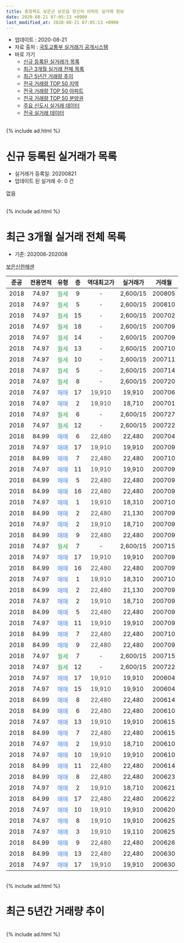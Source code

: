 ```yaml
---
title: 충청북도 보은군 보은읍 장신리 아파트 실거래 정보
date: 2020-08-21 07:05:13 +0900
last_modified_at: 2020-08-21 07:05:13 +0900
---
```


* 업데이트 : 2020-08-21
* 자료 출처 : [국토교통부 실거래가 공개시스템](http://rt.molit.go.kr)
* 바로 가기
    * [신규 등록된 실거래가 목록](#신규-등록된-실거래가-목록)
    * [최근 3개월 실거래 전체 목록](#최근-3개월-실거래-전체-목록)
    * [최근 5년간 거래량 추이](#최근-5년간-거래량-추이)
    * [전국 거래량 TOP 50 지역](https://inasie.github.io/apt-trade-info/최근-3개월-전국에서-가장-거래가-많이-발생한-지역)
    * [전국 거래량 TOP 50 아파트](https://inasie.github.io/apt-trade-info/최근-3개월-전국에서-가장-거래가-많이-발생한-아파트)
    * [전국 거래량 TOP 50 분양권](https://inasie.github.io/apt-trade-info/최근-3개월-전국에서-가장-거래가-많이-발생한-분양권)
    * [주요 신도시 실거래 데이터](https://inasie.github.io/apt-trade-info/주요-신도시)
    * [전국 실거래 데이터](https://inasie.github.io/apt-trade-info/전국)
<br>
{% include ad.html %}
<br>

# 신규 등록된 실거래가 목록
* 실거래가 등록일: 20200821
* 업데이트 된 실거래 수: 0 건

없음

<br>
{% include ad.html %}
<br>

# 최근 3개월 실거래 전체 목록
* 기준: 202006-202008


[보은신한헤센](https://search.naver.com/search.naver?query=%EC%B6%A9%EC%B2%AD%EB%B6%81%EB%8F%84+%EB%B3%B4%EC%9D%80%EA%B5%B0+%EB%B3%B4%EC%9D%80%EC%9D%8D+%EC%9E%A5%EC%8B%A0%EB%A6%AC+%EB%B3%B4%EC%9D%80%EC%8B%A0%ED%95%9C%ED%97%A4%EC%84%BC)

|준공|전용면적|유형|층|역대최고가|실거래가|거래월|
|:---:|:---:|:---:|:---:|:---:|:---:|:---:|
|2018|74.97|<span style="color:#34a853">월세</span>|9|<span style="color:#444444">-</span>|2,600/15|200805|
|2018|74.97|<span style="color:#34a853">월세</span>|5|<span style="color:#444444">-</span>|2,600/15|200810|
|2018|74.97|<span style="color:#34a853">월세</span>|15|<span style="color:#444444">-</span>|2,600/15|200702|
|2018|74.97|<span style="color:#34a853">월세</span>|18|<span style="color:#444444">-</span>|2,600/15|200709|
|2018|74.97|<span style="color:#34a853">월세</span>|14|<span style="color:#444444">-</span>|2,600/15|200709|
|2018|74.97|<span style="color:#34a853">월세</span>|13|<span style="color:#444444">-</span>|2,600/15|200710|
|2018|74.97|<span style="color:#34a853">월세</span>|10|<span style="color:#444444">-</span>|2,600/15|200711|
|2018|74.97|<span style="color:#34a853">월세</span>|5|<span style="color:#444444">-</span>|2,600/15|200714|
|2018|74.97|<span style="color:#34a853">월세</span>|8|<span style="color:#444444">-</span>|2,600/15|200720|
|2018|74.97|<span style="color:#4285f3">매매</span>|17|<span style="color:#444444">19,910</span>|19,910|200706|
|2018|74.97|<span style="color:#4285f3">매매</span>|2|<span style="color:#444444">19,910</span>|18,710|200701|
|2018|74.97|<span style="color:#34a853">월세</span>|6|<span style="color:#444444">-</span>|2,600/15|200727|
|2018|74.97|<span style="color:#34a853">월세</span>|12|<span style="color:#444444">-</span>|2,600/15|200722|
|2018|84.99|<span style="color:#4285f3">매매</span>|6|<span style="color:#444444">22,480</span>|22,480|200704|
|2018|74.97|<span style="color:#4285f3">매매</span>|17|<span style="color:#444444">19,910</span>|19,910|200709|
|2018|84.99|<span style="color:#4285f3">매매</span>|7|<span style="color:#444444">22,480</span>|22,480|200710|
|2018|74.97|<span style="color:#4285f3">매매</span>|11|<span style="color:#444444">19,910</span>|19,910|200709|
|2018|84.99|<span style="color:#4285f3">매매</span>|5|<span style="color:#444444">22,480</span>|22,480|200709|
|2018|84.99|<span style="color:#4285f3">매매</span>|16|<span style="color:#444444">22,480</span>|22,480|200709|
|2018|74.97|<span style="color:#4285f3">매매</span>|1|<span style="color:#444444">19,910</span>|18,310|200710|
|2018|84.99|<span style="color:#4285f3">매매</span>|2|<span style="color:#444444">22,480</span>|21,130|200709|
|2018|74.97|<span style="color:#4285f3">매매</span>|2|<span style="color:#444444">19,910</span>|18,710|200709|
|2018|84.99|<span style="color:#4285f3">매매</span>|9|<span style="color:#444444">22,480</span>|22,480|200709|
|2018|74.97|<span style="color:#34a853">월세</span>|7|<span style="color:#444444">-</span>|2,600/15|200715|
|2018|74.97|<span style="color:#4285f3">매매</span>|17|<span style="color:#444444">19,910</span>|19,910|200709|
|2018|84.99|<span style="color:#4285f3">매매</span>|16|<span style="color:#444444">22,480</span>|22,480|200709|
|2018|74.97|<span style="color:#4285f3">매매</span>|1|<span style="color:#444444">19,910</span>|18,310|200710|
|2018|84.99|<span style="color:#4285f3">매매</span>|2|<span style="color:#444444">22,480</span>|21,130|200709|
|2018|74.97|<span style="color:#4285f3">매매</span>|2|<span style="color:#444444">19,910</span>|18,710|200709|
|2018|84.99|<span style="color:#4285f3">매매</span>|5|<span style="color:#444444">22,480</span>|22,480|200709|
|2018|74.97|<span style="color:#4285f3">매매</span>|11|<span style="color:#444444">19,910</span>|19,910|200709|
|2018|84.99|<span style="color:#4285f3">매매</span>|7|<span style="color:#444444">22,480</span>|22,480|200710|
|2018|84.99|<span style="color:#4285f3">매매</span>|9|<span style="color:#444444">22,480</span>|22,480|200709|
|2018|74.97|<span style="color:#34a853">월세</span>|7|<span style="color:#444444">-</span>|2,600/15|200715|
|2018|74.97|<span style="color:#34a853">월세</span>|12|<span style="color:#444444">-</span>|2,600/15|200722|
|2018|74.97|<span style="color:#4285f3">매매</span>|17|<span style="color:#444444">19,910</span>|19,910|200604|
|2018|74.97|<span style="color:#4285f3">매매</span>|15|<span style="color:#444444">19,910</span>|19,910|200604|
|2018|84.99|<span style="color:#4285f3">매매</span>|8|<span style="color:#444444">22,480</span>|22,480|200614|
|2018|84.99|<span style="color:#4285f3">매매</span>|6|<span style="color:#444444">22,480</span>|22,480|200610|
|2018|74.97|<span style="color:#4285f3">매매</span>|13|<span style="color:#444444">19,910</span>|19,910|200615|
|2018|84.99|<span style="color:#4285f3">매매</span>|7|<span style="color:#444444">22,480</span>|22,480|200615|
|2018|74.97|<span style="color:#4285f3">매매</span>|2|<span style="color:#444444">19,910</span>|18,710|200610|
|2018|74.97|<span style="color:#4285f3">매매</span>|10|<span style="color:#444444">19,910</span>|19,910|200610|
|2018|84.99|<span style="color:#4285f3">매매</span>|11|<span style="color:#444444">22,480</span>|22,480|200614|
|2018|84.99|<span style="color:#4285f3">매매</span>|8|<span style="color:#444444">22,480</span>|22,480|200623|
|2018|74.97|<span style="color:#4285f3">매매</span>|2|<span style="color:#444444">19,910</span>|18,710|200621|
|2018|84.99|<span style="color:#4285f3">매매</span>|17|<span style="color:#444444">22,480</span>|22,480|200622|
|2018|74.97|<span style="color:#4285f3">매매</span>|10|<span style="color:#444444">19,910</span>|19,910|200620|
|2018|74.97|<span style="color:#4285f3">매매</span>|8|<span style="color:#444444">19,910</span>|19,910|200625|
|2018|74.97|<span style="color:#4285f3">매매</span>|3|<span style="color:#444444">19,910</span>|19,110|200625|
|2018|84.99|<span style="color:#4285f3">매매</span>|9|<span style="color:#444444">22,480</span>|22,480|200626|
|2018|84.99|<span style="color:#4285f3">매매</span>|13|<span style="color:#444444">22,480</span>|22,480|200630|
|2018|74.97|<span style="color:#4285f3">매매</span>|17|<span style="color:#444444">19,910</span>|19,910|200630|


<br>
{% include ad.html %}
<br>

# 최근 5년간 거래량 추이


<div style="width:100%;">
    <canvas id="deal_progress" height="200"></canvas>
</div>

<script>
new Chart(document.getElementById("deal_progress"), {
    type: 'line',
    data: {
        labels: ['201508','201509','201510','201511','201512','201601','201602','201603','201604','201605','201606','201607','201608','201609','201610','201611','201612','201701','201702','201703','201704','201705','201706','201707','201708','201709','201710','201711','201712','201801','201802','201803','201804','201805','201806','201807','201808','201809','201810','201811','201812','201901','201902','201903','201904','201905','201906','201907','201908','201909','201910','201911','201912','202001','202002','202003','202004','202005','202006','202007','202008'],
        datasets: [{
            label: '매매',
            pointRadius: 1,
            data: [0, 0, 0, 0, 0, 0, 0, 0, 0, 0, 1, 0, 0, 0, 1, 0, 0, 0, 0, 0, 0, 0, 0, 0, 0, 0, 0, 0, 0, 0, 0, 0, 0, 0, 0, 0, 1, 0, 9, 0, 1, 1, 1, 0, 0, 0, 0, 0, 0, 2, 0, 0, 37, 0, 12, 14, 10, 1, 18, 21, 0],
            borderColor: "rgba(255, 201, 14, 1)",
            backgroundColor: "rgba(255, 201, 14, 0.5)",
            fill: false,
            lineTension: 0
        },{
            label: '전월세',
            pointRadius: 1,
            data: [0, 0, 0, 0, 0, 0, 0, 0, 0, 0, 0, 0, 0, 0, 0, 0, 0, 0, 0, 0, 0, 0, 0, 0, 0, 0, 0, 0, 0, 0, 0, 0, 0, 0, 0, 0, 0, 0, 0, 1, 2, 3, 1, 0, 8, 5, 2, 5, 0, 0, 0, 0, 0, 0, 1, 1, 0, 0, 0, 12, 2],
            borderColor: "rgba(0, 141, 185, 1)",
            backgroundColor: "rgba(0, 141, 185, 0.5)",
            fill: false,
            lineTension: 0
        }
        ]
    },
    options: {
        responsive: true,
        title: {
            display: false
        },
        tooltips: {
            mode: 'index',
            intersect: false
        },
        hover: {
            mode: 'nearest',
            intersect: true
        },
        scales: {
            xAxes: [{
                display: true,
                scaleLabel: {
                    display: true,
                    labelString: '년/월'
                }
            }],
            yAxes: [{
                display: true,
                ticks: {
                    suggestedMin: 0,
                },
                scaleLabel: {
                    display: true,
                    labelString: '실거래 수'
                }
            }]
        }
    }
});

</script>


<br>
{% include ad.html %}
<br>

